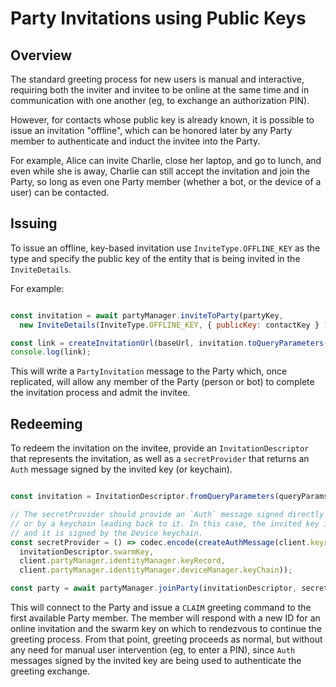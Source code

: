 # Party Invitations using Public Keys
 
## Overview

The standard greeting process for new users is manual and interactive, requiring both the inviter and invitee
to be online at the same time and in communication with one another (eg, to exchange an authorization PIN).

However, for contacts whose public key is already known, it is possible to issue an invitation "offline",
which can be honored later by any Party member to authenticate and induct the invitee into the Party.

For example, Alice can invite Charlie, close her laptop, and go to lunch, and even while she is away, Charlie can
still accept the invitation and join the Party, so long as even one Party member (whether a bot, or the device
of a user) can be contacted.

## Issuing 

To issue an offline, key-based invitation use `InviteType.OFFLINE_KEY` as the type and specify the public key
of the entity that is being invited in the `InviteDetails`.

For example:

```javascript

const invitation = await partyManager.inviteToParty(partyKey,
  new InviteDetails(InviteType.OFFLINE_KEY, { publicKey: contactKey } ));

const link = createInvitationUrl(baseUrl, invitation.toQueryParameters());
console.log(link);

```

This will write a `PartyInvitation` message to the Party which, once replicated,
will allow any member of the Party (person or bot) to complete the invitation
process and admit the invitee.

## Redeeming

To redeem the invitation on the invitee, provide an `InvitationDescriptor` that represents the
invitation, as well as a `secretProvider` that returns an `Auth` message signed by the invited
key (or keychain).

```javascript

const invitation = InvitationDescriptor.fromQueryParameters(queryParams);

// The secretProvider should provide an `Auth` message signed directly by the invited key,
// or by a keychain leading back to it. In this case, the invited key is the Identity key,
// and it is signed by the Device keychain.
const secretProvider = () => codec.encode(createAuthMessage(client.keyring,
  invitationDescriptor.swarmKey,
  client.partyManager.identityManager.keyRecord,
  client.partyManager.identityManager.deviceManager.keyChain));

const party = await partyManager.joinParty(invitationDescriptor, secretProvider);

```

This will connect to the Party and issue a `CLAIM` greeting command to the first available
Party member. The member will respond with a new ID for an online invitation and the swarm key
on which to rendezvous to continue the greeting process. From that point, greeting proceeds
as normal, but without any need for manual user intervention (eg, to enter a PIN), since `Auth`
messages signed by the invited key are being used to authenticate the greeting exchange.